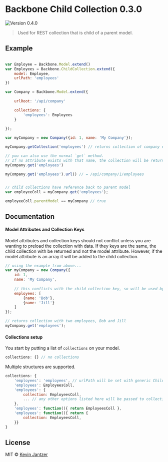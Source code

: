 # Backbone Child Collection 0.3.0

![Version 0.4.0](https://img.shields.io/badge/Version-0.4.0-blue.svg)

> Used for REST collection that is child of a parent model.

## Example

```js

var Employee = Backbone.Model.extend()
var Employees = Backbone.ChildCollection.extend({
	model: Employee,
	urlPath: 'employees'
})

var Company = Backbone.Model.extend({
	
	urlRoot: '/api/company'

	collections: {
		'employees': Employees
	}
	
});

var myCompany = new Company({id: 1, name: 'My Company'});

myCompany.getCollection('employees') // returns collection of company employees

// you can also use the normal `get` method.
// If no attribute exists with that name, the collection will be returned
myCompany.get('employees')

myCompany.get('employees').url() // = /api/company/1/employees


// child collections have reference back to parent model
var employeeColl = myCompany.get('employees');

employeeColl.parentModel == myCompany // true

```

## Documentation

#### Model Attributes and Collection Keys

Model attributes and collection keys should not conflict unless you are wanting to preload the collection with data. If they keys are the same, the child collection with be returned and not the model attribute. However, if the model attribute is an array it will be added to the child collection.

```js
// using the example from above...
var myCompany = new Company({
	id: 1,
	name: 'My Company',
	
	// this conflicts with the child collection key, so will be used by the collection
	employees: [
		{name: 'Bob'},
		{name: 'Jill'}
	]
});

// returns collection with two employees, Bob and Jill
myCompany.get('employees');
```

#### Collections setup

You start by putting a list of `collections` on your model.

```js
collections: {} // no collections
```

Multiple structures are supported.

```js
collections: {
	'employees': 'employees', // urlPath will be set with generic ChildCollection
	'employees': EmployeesColl,
	'employees': {
		collection: EmployeesColl,
		... // any other options listed here will be passed to collection on init
	},
	'employees': function(){ return EmployeesColl },
	'employees': function(){ return {
		collection: EmployeesColl,
	}}
}
```


## License

MIT © [Kevin Jantzer](http://kevinjantzer.com)
